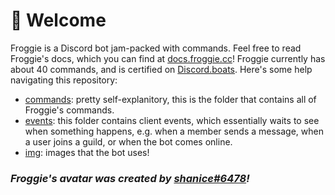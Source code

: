 # 🐸 Welcome

Froggie is a Discord bot jam-packed with commands. Feel free to read Froggie's docs, which you can find at [docs.froggie.cc](https://docs.froggie.cc)! Froggie currently has about 40 commands, and is certified on [Discord.boats](https://discord.boats/bot/917288138156683285). Here's some help navigating this repository:
- [commands](/commands): pretty self-explanitory, this is the folder that contains all of Froggie's commands.
- [events](/events): this folder contains client events, which essentially waits to see when something happens, e.g. when a member sends a message, when a user joins a guild, or when the bot comes online.
- [img](/img): images that the bot uses!

### _Froggie's avatar was created by_ [_shanice#6478_](https://discord.com/users/626812645202329620)_!_